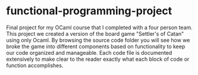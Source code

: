 # functional-programming-project
Final project for my OCaml course that I completed with a four person team. This project we created a version of the board game "Settler's of Catan" using only Ocaml. By browsing the source code folder you will see how we broke the game into different components based on functionality to keep our code organized and manageable. Each code file is documented extensively to make clear to the reader exactly what each block of code or function accomplishes. 
